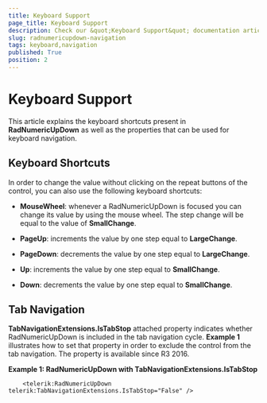 ```yaml
---
title: Keyboard Support
page_title: Keyboard Support
description: Check our &quot;Keyboard Support&quot; documentation article for the RadNumericUpDown {{ site.framework_name }} control.
slug: radnumericupdown-navigation
tags: keyboard,navigation
published: True
position: 2
---
```


# Keyboard Support

This article explains the keyboard shortcuts present in __RadNumericUpDown__ as well as the properties that can be used for keyboard navigation.

## Keyboard Shortcuts

In order to change the value without clicking on the repeat buttons of the control, you can also use the following keyboard shortcuts:

* __MouseWheel__: whenever a RadNumericUpDown is focused you can change its value by using the mouse wheel. The step change will be equal to the value of __SmallChange__.

* __PageUp__: increments the value by one step equal to __LargeChange__.

* __PageDown__: decrements the value by one step equal to __LargeChange__.

* __Up__: increments the value by one step equal to __SmallChange__.

* __Down__: decrements the value by one step equal to __SmallChange__.

## Tab Navigation

__TabNavigationExtensions.IsTabStop__ attached property indicates whether RadNumericUpDown is included in the tab navigation cycle. __Example 1__ illustrates how to set that property in order to exclude the control from the tab navigation. The property is available since R3 2016.

__Example 1: RadNumericUpDown with TabNavigationExtensions.IsTabStop__

```XAML
	<telerik:RadNumericUpDown telerik:TabNavigationExtensions.IsTabStop="False" />
```
